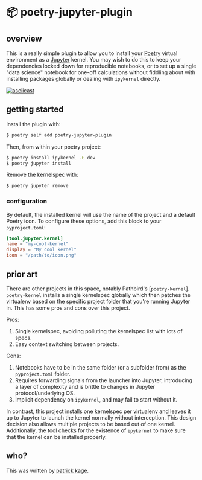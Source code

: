 # 📦 poetry-jupyter-plugin

## overview

This is a really simple plugin to allow you to install your
[Poetry](https://python-poetry.org) virtual environment as a
[Jupyter](https://jupyter.org) kernel. You may wish to do this to keep your
dependencies locked down for reproducible notebooks, or to set up a single
"data science" notebook for one-off calculations without fiddling about with
installing packages globally or dealing with `ipykernel` directly.

[![asciicast](https://asciinema.org/a/gZ79uCyWFZFTtp6J295YS5wpO.svg)](https://asciinema.org/a/gZ79uCyWFZFTtp6J295YS5wpO)

## getting started

Install the plugin with:

```sh
$ poetry self add poetry-jupyter-plugin
```

Then, from within your poetry project:

```sh
$ poetry install ipykernel -G dev
$ poetry jupyter install
```

Remove the kernelspec with:

```sh
$ poetry jupyter remove
```

### configuration

By default, the installed kernel will use the name of the project and a default
Poetry icon. To configure these options, add this block to your `pyproject.toml`:

```toml
[tool.jupyter.kernel]
name = "my-cool-kernel"
display = "My cool kernel"
icon = "/path/to/icon.png"
```

## prior art

There are other projects in this space, notably Pathbird's [`poetry-kernel`].
`poetry-kernel` installs a single kernelspec globally which then patches the
virtualenv based on the specific project folder that you're running Jupyter in.
This has some pros and cons over this project.

Pros:

1. Single kernelspec, avoiding polluting the kernelspec list with lots of specs.
2. Easy context switching between projects.

Cons:

1. Notebooks have to be in the same folder (or a subfolder from) as the
   `pyproject.toml` folder.
2. Requires forwarding signals from the launcher into Jupyter, introducing a
   layer of complexity and is brittle to changes in Jupyter protocol/underlying
   OS.
3. Implicit dependency on `ipykernel`, and may fail to start without it.

In contrast, this project installs one kernelspec per virtualenv and leaves it
up to Jupyter to launch the kernel normally without interception. This design
decision also allows multiple projects to be based out of one kernel.
Additionally, the tool checks for the existence of `ipykernel` to make sure
that the kernel can be installed properly.

## who?

This was written by [patrick kage](//ka.ge).

